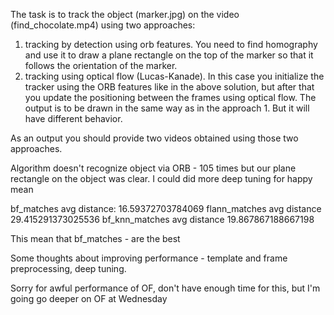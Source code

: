 The task is to track the object (marker.jpg) on the video (find_chocolate.mp4) using two approaches:
1) tracking by detection using orb features. You need to find homography and use it to draw a plane rectangle on the top of the marker so that it follows the orientation of the marker.
2) tracking using optical flow (Lucas-Kanade). In this case you initialize the tracker using the ORB features like in the above solution, but after that you update the positioning between the frames using optical flow. The output is to be drawn in the same way as in the approach 1. But it will have different behavior.

As an output you should provide two videos obtained using those two approaches.



Algorithm doesn't recognize object via ORB - 105 times but our plane rectangle on the object was clear.
I could did more deep tuning for happy mean

bf_matches avg distance:  16.59372703784069
flann_matches avg distance 29.415291373025536
bf_knn_matches avg distance 19.867867188667198

This mean that bf_matches - are the best

Some thoughts about improving performance - template and frame preprocessing, deep tuning.

Sorry for awful performance of OF, don't have enough time for this, but I'm going go deeper on OF at Wednesday
